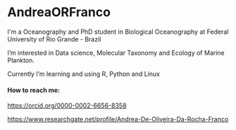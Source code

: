 # AndreaORFranco
I'm a Oceanography and PhD student in Biological Oceanography at Federal University of Rio Grande - Brazil

I’m interested in Data science, Molecular Taxonomy and Ecology of Marine Plankton.

Currently I’m learning and using R, Python and Linux

#### How to reach me:
https://orcid.org/0000-0002-6656-8358

https://www.researchgate.net/profile/Andrea-De-Oliveira-Da-Rocha-Franco

